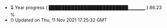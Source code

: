- ⏳ Year progress { █████████████████████████▁▁▁▁▁ } 86.23 %
- ⏰ Updated on Thu, 11 Nov 2021 17:25:32 GMT

